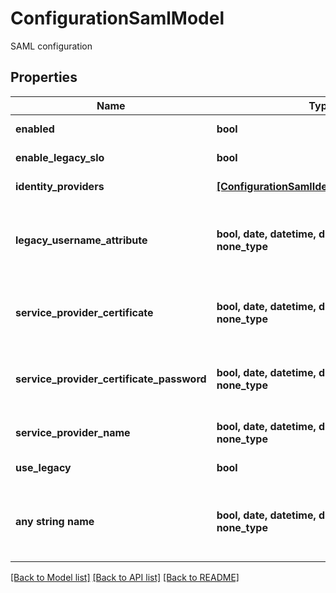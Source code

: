 # ConfigurationSamlModel

SAML configuration

## Properties
Name | Type | Description | Notes
------------ | ------------- | ------------- | -------------
**enabled** | **bool** | Enable SAML authentication | [optional] 
**enable_legacy_slo** | **bool** | Enable legacy SingleLogout | [optional] 
**identity_providers** | [**[ConfigurationSamlIdentityProviderModel]**](ConfigurationSamlIdentityProviderModel.md) | List of Identity Providers | [optional] 
**legacy_username_attribute** | **bool, date, datetime, dict, float, int, list, str, none_type** | Optional AttributeName to use for matching a Secret Server user. | [optional] 
**service_provider_certificate** | **bool, date, datetime, dict, float, int, list, str, none_type** | The Service Provider Certificate. Base64 encoded | [optional] 
**service_provider_certificate_password** | **bool, date, datetime, dict, float, int, list, str, none_type** | The password for the Service Provider Certificate | [optional] 
**service_provider_name** | **bool, date, datetime, dict, float, int, list, str, none_type** | The name of the Service Provider | [optional] 
**use_legacy** | **bool** | Use Legacy SAML | [optional] 
**any string name** | **bool, date, datetime, dict, float, int, list, str, none_type** | any string name can be used but the value must be the correct type | [optional]

[[Back to Model list]](../README.md#documentation-for-models) [[Back to API list]](../README.md#documentation-for-api-endpoints) [[Back to README]](../README.md)



